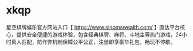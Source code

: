 # xkqp
星空棋牌娱乐官方网站入口【 https://www.sinomswealth.com/ 】直达平台核心，提供安全便捷的游戏体验，包含经典棋牌、麻将、斗地主等热门游戏，24小时真人匹配，防作弊机制保障公平公正，注册即享豪华礼包，畅玩不停歇。

